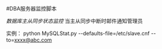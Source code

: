 #DBA服务器监控脚本


*数据库主从同步状态监控*
当主从同步中断时邮件通知管理员


实例：
python MySQLStat.py --defaults-file=/etc/slave.cnf --to=xxxx@abc.com